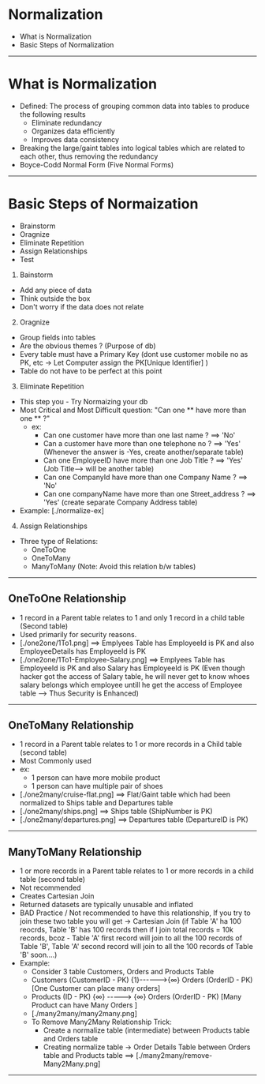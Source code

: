 # Normalization

- What is Normalization
- Basic Steps of Normalization

---

# What is Normalization

- Defined: The process of grouping common data into tables to produce the following results
  - Eliminate redundancy
  - Organizes data efficiently
  - Improves data consistency
- Breaking the large/gaint tables into logical tables which are related to each other, thus removing the redundancy
- Boyce-Codd Normal Form (Five Normal Forms)

---

# Basic Steps of Normaization

- Brainstorm
- Oragnize
- Eliminate Repetition
- Assign Relationships
- Test

1. Bainstorm

- Add any piece of data
- Think outside the box
- Don't worry if the data does not relate

2. Oragnize

- Group fields into tables
- Are the obvious themes ? (Purpose of db)
- Every table must have a Primary Key (dont use customer mobile no as PK, etc -> Let Computer assign the PK[Unique Identifier] )
- Table do not have to be perfect at this point

3. Eliminate Repetition

- This step you - Try Normaizing your db
- Most Critical and Most Difficult question: "Can one ** have more than one ** ?"
  - ex:
    - Can one customer have more than one last name ? ==> 'No'
    - Can a customer have more than one telephone no ? ==> 'Yes' (Whenever the answer is -Yes, create another/separate table)
    - Can one EmployeeID have more than one Job Title ? ==> 'Yes' (Job Title--> will be another table)
    - Can one CompanyId have more than one Company Name ? ==> 'No'
    - Can one companyName have more than one Street_address ? ==> 'Yes' (create separate Company Address table)
- Example: [./normalize-ex]

4. Assign Relationships

- Three type of Relations:
  - OneToOne
  - OneToMany
  - ManyToMany (Note: Avoid this relation b/w tables)

---

## OneToOne Relationship

- 1 record in a Parent table relates to 1 and only 1 record in a child table (Second table)
- Used primarily for security reasons.
- [./one2one/1To1.png] ==> Emplyees Table has EmployeeId is PK and also EmployeeDetails has EmployeeId is PK
- [./one2one/1To1-Employee-Salary.png] ==> Emplyees Table has EmployeeId is PK and also Salary has EmployeeId is PK (Even though hacker got the access of Salary table, he will never get to know whoes salary belongs which employee untill he get the access of Employee table --> Thus Security is Enhanced)

---

## OneToMany Relationship

- 1 record in a Parent table relates to 1 or more records in a Child table (second table)
- Most Commonly used
- ex:
  - 1 person can have more mobile product
  - 1 person can have multiple pair of shoes
- [./one2many/cruise-flat.png] ==> Flat/Gaint table which had been normalized to Ships table and Departures table
- [./one2many/ships.png] ==> Ships table (ShipNumber is PK)
- [./one2many/departures.png] ==> Departures table (DepartureID is PK)

---

## ManyToMany Relationship

- 1 or more records in a Parent table relates to 1 or more records in a child table (second table)
- Not recommended
- Creates Cartesian Join
- Returned datasets are typically unusable and inflated
- BAD Practice / Not recommended to have this relationship, If you try to join these two table you will get -> Cartesian Join (if Table 'A' ha 100 reocrds, Table 'B' has 100 records then if I join total records = 10k records, bcoz - Table 'A' first record will join to all the 100 records of Table 'B', Table 'A' second record will join to all the 100 records of Table 'B' soon....)
- Example:
  - Consider 3 table Customers, Orders and Products Table
  - Customers (CustomerID - PK) {1}------>{∞} Orders (OrderID - PK) [One Customer can place many orders]
  - Products (ID - PK) {∞} -----> {∞} Orders (OrderID - PK) [Many Product can have Many Orders ]
  - [./many2many/many2many.png]
  - To Remove Many2Many Relationship Trick:
    - Create a normalize table (intermediate) between Products table and Orders table
    - Creating normalize table -> Order Details Table between Orders table and Products table ==> [./many2many/remove-Many2Many.png]

---
